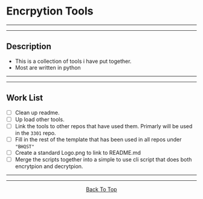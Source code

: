 <a id="top"></a>
# Encrpytion Tools

***
***

## Description
 - This is a collection of tools i have put together.
 - Most are written in python

***
***

## Work List
 - [ ] Clean up readme.
 - [ ] Up load other tools.
 - [ ] Link the tools to other repos that have used them. Primarly will be used in the `3301` repo.
 - [ ] Fill in the rest of the template that has been used in all repos under `"BHQST"`
 - [ ] Create a standard Logo.png to link to README.md
 - [ ] Merge the scripts together into a simple to use cli script that does both encrytpion and decrytpion.

***
***
<p align="center">
  <a href="#top">Back To Top</a>
</p>